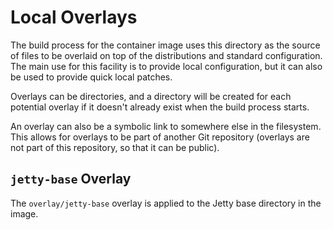 # Local Overlays

The build process for the container image uses this directory as the source of
files to be overlaid on top of the distributions and standard configuration.
The main use for this facility is to provide local configuration, but it can also
be used to provide quick local patches.

Overlays can be directories, and a directory will be created for each potential
overlay if it doesn't already exist when the build process starts.

An overlay can also be a symbolic link to somewhere else in the filesystem.
This allows for overlays to be part of another Git repository (overlays are
not part of this repository, so that it can be public).

## `jetty-base` Overlay

The `overlay/jetty-base` overlay is applied to the Jetty base directory in the image.
